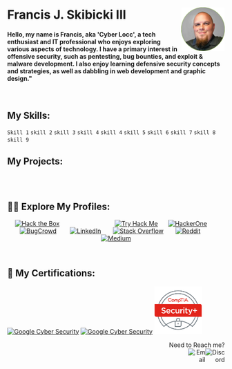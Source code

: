 
# Francis J. Skibicki III <img alt="Picture of Me" width="20%" align="right"  src="https://github.com/CyberLocc/CyberLocc/blob/main/Francis%20Skibicki.png?raw=true" />

#### Hello, my name is Francis, aka 'Cyber Locc', a tech enthusiast and IT professional who enjoys exploring various aspects of technology. I have a primary interest in offensive security, such as pentesting, bug bounties, and exploit & malware development. I also enjoy learning defensive security concepts and strategies, as well as dabbling in web development and graphic design." 

<br>

## My Skills: 

`Skill 1` `skill 2` `skill 3` `skill 4` `skill 4` 
`skill 5` `skill 6` `skill 7` `skill 8` `skill 9`

## My Projects:
<br> <Br> 
## 👨‍💻 Explore My Profiles:<br>
<p align="center">
<a href="https://app.hackthebox.com/profile/1577673"><img alt="Hack the Box" width="10%" style="padding-right:100px;" src="https://cdn.simpleicons.org/hackthebox" /></a>
&nbsp;&nbsp;&nbsp;&nbsp;&nbsp;&nbsp;<a href="https://tryhackme.com/p/CyberLocc"><img alt="Try Hack Me" width="10%" src="https://cdn.simpleicons.org/tryhackme" /></a>
&nbsp;&nbsp;&nbsp;&nbsp;&nbsp;<a href="https://hackerone.com/cyberlocc?type=user"><img alt="HackerOne" width="10%" src="https://cdn.simpleicons.org/hackerone" /></a>
&nbsp;&nbsp;&nbsp;&nbsp;&nbsp;<a href="https://bugcrowd.com/CyberLocc"><img alt="BugCrowd" width="10%" src="https://cdn.simpleicons.org/bugcrowd" /></a>
&nbsp;&nbsp;&nbsp;&nbsp;&nbsp;&nbsp;&nbsp;<a href="https://www.linkedin.com/in/francisskibicki/"><img alt="LinkedIn" width="10%" src="https://cdn.simpleicons.org/linkedin" /></a>
&nbsp;&nbsp;&nbsp;&nbsp;&nbsp;&nbsp;<a href="https://stackoverflow.com/users/12873617/cyber-locc?tab=summary"><img alt="Stack Overflow" width="7%" src="https://cdn.simpleicons.org/stackoverflow" /></a>
&nbsp;&nbsp;&nbsp;&nbsp;&nbsp;&nbsp;<a href="https://www.reddit.com/user/Cyberlocc/"><img alt="Reddit" width="10%" src="https://cdn.simpleicons.org/reddit" /></a>
&nbsp;&nbsp;&nbsp;&nbsp;&nbsp;&nbsp;<a href="https://medium.com/@cyberlocc"><img alt="Medium" width="10%" src="https://cdn.simpleicons.org/medium" /></a>
</p>
<br>

## 📜 My Certifications: <br>
<a href="https://www.credly.com/badges/f98b9652-ee41-40b6-96a7-c1a581be9ed2/public_url"><img alt="Google Cyber Security" src="https://images.credly.com/size/110x110/images/9180921d-4a13-429e-9357-6f9706a554f0/image.png" /></a>
<a href="https://www.credly.com/badges/361f56c5-1a08-4096-a942-280339967ea3/public_url"><img alt="Google Cyber Security" src="https://images.credly.com/size/110x110/images/0bf0f2da-a699-4c82-82e2-56dcf1f2e1c7/image.png" /></a>
<a href="https://www.credly.com/badges/b4bbfaa4-c3ea-4643-bfe4-d41d9293f79b/public_url"><img alt="Google Cyber Security" width="110px" src="https://raw.githubusercontent.com/CyberLocc/CyberLocc/87ab6f07091e448d48f352dbe2b7504ff45eb551/CompTIA_Badge_Security-Plus.svg" /></a>

<p align="right"> Need to Reach me? <br> <a href="discordapp.com/users/310633454712782848"><img alt="Discord" align="right" width="45px" src="https://cdn.simpleicons.org/discord" /></a>
<a href="mailto:someone@example.com"><img alt="Email" align="right" width="40px" src="https://cdn.simpleicons.org/microsoftoutlook" /></a>
</p> 


<!--
**CyberLocc/CyberLocc** is a ✨ _special_ ✨ repository because its `README.md` (this file) appears on your GitHub profile.
- 🔭 I’m currently working on ...
- 🌱 I’m currently learning ...
- 👯 I’m looking to collaborate on ...
- 🤔 I’m looking for help with ...
- 💬 Ask me about ...
- 📫 How to reach me: ...
- 😄 Pronouns: ...
- ⚡ Fun fact: ...
[twitter]: https://twitter.com/joshmadakor
[youtube]: https://www.youtube.com/c/joshmadakor
[instagram]: https://www.instagram.com/joshmadakor/
-->
